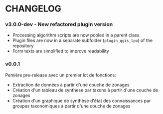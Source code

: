 # CHANGELOG

### v3.0.0-dev - New refactored plugin version

* Processing algorithm scripts are now pooled in a parent class.
* Plugin files are now in a separate subfolder (`plugin_qgis_lpo`) of the repository
* Form texts are simplified to improve readability

### v0.0.1

Pemière pre-release avec un premier lot de fonctions:
* Extraction de données à partir d'une couche de zonages
* Création d'un tableau de synthèse par taxons à partir d'une couche de zonages
* Création d'un graphique de synthèse d'état des connaissances par groupes taxonomiques à partir d'une couche de zonages
